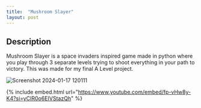 ```yaml
---
title:  "Mushroom Slayer"
layout: post
---
```


## Description

Mushroom Slayer is a space invaders inspired game made in python where you play through 3 separate levels trying to shoot everything in your path to victory. This was made for my final A Level project.

![Screenshot 2024-01-17 120111](https://github.com/OnlyRyNMC/OnlyRyNMC.github.io/assets/147284195/95abb216-94e2-4df0-a2e7-b406dc63669c)


{% include embed.html url="https://www.youtube.com/embed/fp-vHw8y-K4?si=yCIR0o6EIVStazQh" %}
